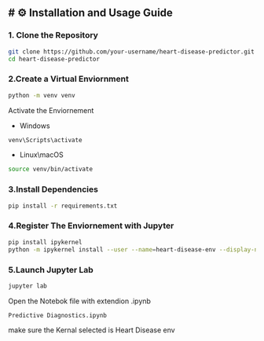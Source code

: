 ## # ⚙️ Installation and Usage Guide
### 1. Clone the Repository
```bash
git clone https://github.com/your-username/heart-disease-predictor.git
cd heart-disease-predictor
```
### 2.Create a Virtual Enviornment
```bash
python -m venv venv
```
Activate the Enviornement
* Windows
```bash
venv\Scripts\activate
```
* Linux\macOS
```bash
source venv/bin/activate
```

### 3.Install Dependencies
```bash
pip install -r requirements.txt
```
### 4.Register The Enviornement with Jupyter
```bash
pip install ipykernel
python -m ipykernel install --user --name=heart-disease-env --display-name "Heart Disease Env"
```
### 5.Launch Jupyter Lab
```bash
jupyter lab
```
Open the Notebok file with extendion .ipynb
```ngnix
Predictive Diagnostics.ipynb
```
make sure the Kernal selected is Heart Disease env
